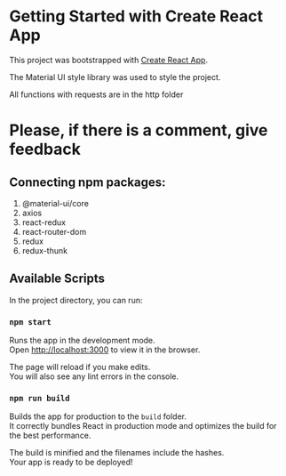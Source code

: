 # Getting Started with Create React App

This project was bootstrapped with [Create React App](https://github.com/facebook/create-react-app).

The Material UI style library was used to style the project.

All functions with requests are in the http folder

# Please, if there is a comment, give feedback

## Connecting npm packages:

1. @material-ui/core
2. axios
3. react-redux
4. react-router-dom
5. redux
6. redux-thunk

## Available Scripts

In the project directory, you can run:

### `npm start`

Runs the app in the development mode.\
Open [http://localhost:3000](http://localhost:3000) to view it in the browser.

The page will reload if you make edits.\
You will also see any lint errors in the console.

### `npm run build`

Builds the app for production to the `build` folder.\
It correctly bundles React in production mode and optimizes the build for the best performance.

The build is minified and the filenames include the hashes.\
Your app is ready to be deployed!

